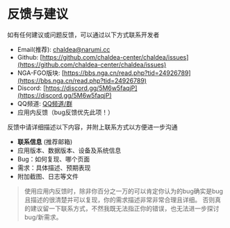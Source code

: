 # 反馈与建议

如有任何建议或问题反馈，可以通过以下方式联系开发者

* Email(推荐): [chaldea@narumi.cc](mailto:chaldea.narumi.cc)
* Github: [https://github.com/chaldea-center/chaldea/issues](https://github.com/chaldea-center/chaldea/issues)
* NGA-FGO版块: [https://bbs.nga.cn/read.php?tid=24926789](https://bbs.nga.cn/read.php?tid=24926789)
* Discord: [https://discord.gg/5M6w5faqjP](https://discord.gg/5M6w5faqjP)
* QQ频道: [QQ频道/群](https://jq.qq.com/?_wv=1027&k=kvHMMxGn)
* 应用内反馈（bug反馈优先此项！）


反馈中请详细描述以下内容，并附上联系方式以方便进一步沟通

* **联系信息** (推荐邮箱)
* 应用版本、数据版本、设备及系统信息
* Bug：如何复现、哪个页面
* 需求：具体描述、预期表现
* 附加截图、日志等文件

> 使用应用内反馈时，除非你百分之一万的可以肯定你认为的bug确实是bug且描述的很清楚并可以复现，你的需求描述非常非常合理且详细。
> 否则真的建议留一下联系方式，不然我既无法指正你的错误，也无法进一步探讨bug/新需求。

